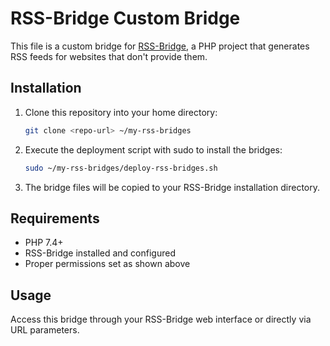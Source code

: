 # RSS-Bridge Custom Bridge

This file is a custom bridge for [RSS-Bridge](https://github.com/RSS-Bridge/rss-bridge), a PHP project that generates RSS feeds for websites that don't provide them.

## Installation

1. Clone this repository into your home directory:
   ```bash
   git clone <repo-url> ~/my-rss-bridges
   ```
2. Execute the deployment script with sudo to install the bridges:
   ```bash
   sudo ~/my-rss-bridges/deploy-rss-bridges.sh
   ```
3. The bridge files will be copied to your RSS-Bridge installation directory.

## Requirements
- PHP 7.4+
- RSS-Bridge installed and configured
- Proper permissions set as shown above

## Usage
Access this bridge through your RSS-Bridge web interface or directly via URL parameters.
